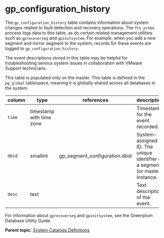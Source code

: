 # gp_configuration_history 

The `gp_configuration_history` table contains information about system changes related to fault detection and recovery operations. The `fts_probe` process logs data to this table, as do certain related management utilities such as `gprecoverseg` and `gpinitsystem`. For example, when you add a new segment and mirror segment to the system, records for these events are logged to `gp_configuration_history`.

The event descriptions stored in this table may be helpful for troubleshooting serious system issues in collaboration with VMware Support technicians.

This table is populated only on the master. This table is defined in the `pg_global` tablespace, meaning it is globally shared across all databases in the system.

|column|type|references|description|
|------|----|----------|-----------|
|`time`|timestamp with time zone| |Timestamp for the event recorded.|
|`dbid`|smallint|gp\_segment\_configuration.dbid|System-assigned ID. The unique identifier of a segment \(or master\) instance.|
|`desc`|text| |Text description of the event.|

For information about `gprecoverseg` and `gpinitsystem`, see the Greenplum Database Utility Guide.

**Parent topic:** [System Catalogs Definitions](../system_catalogs/catalog_ref-html.html)

